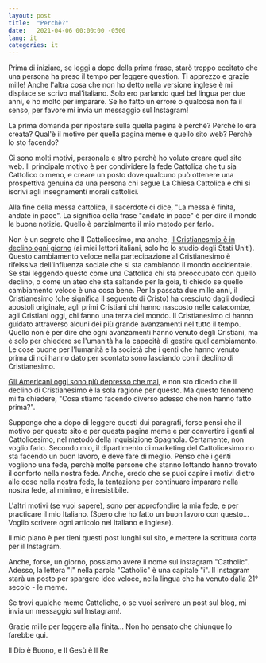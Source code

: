 ```yaml
---
layout: post
title:  "Perchè?"
date:   2021-04-06 00:00:00 -0500
lang: it
categories: it
---
```

Prima di iniziare, se leggi a dopo della prima frase, starò troppo eccitato che una persona ha preso il tempo per leggere question. Ti apprezzo e grazie mille! Anche l'altra cosa che non ho detto nella versione inglese è mi dispiace se scrivo mal'italiano. Solo ero parlando quel bel lingua per due anni, e ho molto per imparare. Se ho fatto un errore o qualcosa non fa il senso, per favore mi invia un messaggio sul Instagram!

La prima domanda per ripostare sulla quella pagina è perchè? Perchè lo era creata? Qual'è il motivo per quella pagina meme e quello sito web? Perchè lo sto facendo?

Ci sono molti motivi, personale e altro perchè ho voluto creare quel sito web. Il principale motivo è per condividere la fede Cattolica che tu sia Cattolico o meno, e creare un posto dove qualcuno può ottenere una prospettiva genuina da una persona chi segue La Chiesa Cattolica e chi si iscrivi agli insegnamenti morali cattolici.

Alla fine della messa cattolica, il sacerdote ci dice, "La messa è finita, andate in pace". La significa della frase "andate in pace" è per dire il mondo le buone notizie. Quello è parzialmente il mio metodo per farlo. 

Non è un segreto che Il Cattolicesimo, ma anche, [Il Cristianesmio è in declino ogni giorno](https://www.pewforum.org/2019/10/17/in-u-s-decline-of-christianity-continues-at-rapid-pace/) (ai miei lettori italiani, solo ho lo studio degli Stati Uniti). Questo cambiamento veloce nella partecipazione al Cristianesimo è rifelssiva dell'influenza sociale che si sta cambiando il mondo occidentale. Se stai leggendo questo come una Cattolica chi sta preoccupato con quello declino, o come un ateo che sta saltando per la goia, ti chiedo se quello cambiamento veloce è una cosa bene. Per la passata due mille anni, il Cristianesimo (che significa il seguente di Cristo) ha cresciuto dagli dodieci apostoli originale, agli primi Cristiani chi hanno nascosto nelle catacombe, agli Cristiani oggi, chi fanno una terza del'mondo. Il Cristianesimo ci hanno guidato attraverso alcuni dei più grande avanzamenti nel tutto il tempo. Quello non è per dire che ogni avanzamenti hanno venuto degli Cristiani, ma è solo per chiedere se l'umanità ha la capacità di gestire quel cambiamento. Le cose buone per l'lumanità e la società che i genti che hanno venuto prima di noi hanno dato per scontato sono lasciando con il declino di Cristianesimo. 

[Gli Americani oggi sono più depresso che mai](https://www.cbsnews.com/news/americans-more-depressed-now-than-decades-ago/), e non sto dicedo che il declino di Cristianesimo è la sola ragione per questo. Ma questo fenomeno mi fa chiedere, "Cosa stiamo facendo diverso adesso che non hanno fatto prima?".

Suppongo che a dopo di leggere questi dui paragrafi, forse pensi che il motivo per questo sito e per questa pagina meme e per convertire i genti al Cattolicesimo, nel metodò della inquisizione Spagnola. Certamente, non voglio farlo. Secondo mio, il dipartimento di marketing del Cattolicesimo no sta facendo un buon lavoro, e deve fare di meglio. Penso che i genti vogliono una fede, perchè molte persone che stanno lottando hanno trovato il conforto nella nostra fede. Anche, credo che se puoi capire i motivi dietro alle cose nella nostra fede, la tentazione per continuare imparare nella nostra fede, al minimo, è irresistibile.

L'altri motivi (se vuoi sapere), sono per approfondire la mia fede, e per practicare il mio Italiano. (Spero che ho fatto un buon lavoro con questo... Voglio scrivere ogni articolo nel Italiano e Inglese).

Il mio piano è per tieni questi post lunghi sul sito, e mettere la scrittura corta per il Instagram. 

Anche, forse, un giorno, possiamo avere il nome sul instagram "Catholic". Adesso, la lettera "l" nella parola "Catholic" è una capitale "i". Il instagram starà un posto per spargere idee veloce, nella lingua che ha venuto dalla 21° secolo - le meme.

Se trovi qualche meme Cattoliche, o se vuoi scrivere un post sul blog, mi invia un messaggio sul Instagram!.

Grazie mille per leggere alla finita... Non ho pensato che chiunque lo farebbe qui. 

Il Dio è Buono, e Il Gesù è Il Re